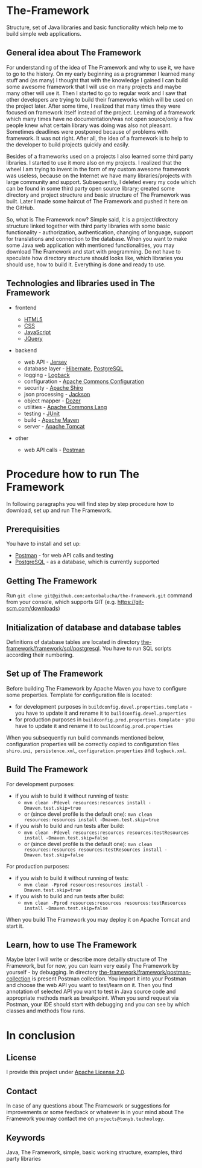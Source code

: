 # The-Framework

Structure, set of Java libraries and basic functionality which help me to build simple web applications.

## General idea about The Framework

For understanding of the idea of The Framework and why to use it, we have to go to the history. 
On my early beginning as a programmer I learned many stuff and (as many) I thought that with the knowledge I gained I can build some awesome framework that I will use on many projects and maybe many other will use it. Then I started to go to regular work and I saw that other developers are trying to build their frameworks which will be used on the project later. After some time, I realized that many times they were focused on framework itself instead of the project. Learning of a framework which many times have no documentation/was not open source/only a few people knew what certain library was doing was also not pleasant. Sometimes deadlines were postponed because of problems with framework. It was not right. After all, the idea of a framework is to help to the developer to build projects quickly and easily. 

Besides of a frameworks used on a projects I also learned some third party libraries. I started to use it more also on my projects. I realized that the wheel I am trying to invent in the form of my custom awesome framework was useless, because on the Internet we have many libraries/projects with large community and support. Subsequently, I deleted every my code which can be found in some third party open source library; created some directory and project structure and basic structure of The Framework was built. Later I made some haircut of The Framework and pushed it here on the GitHub. 

So, what is The Framework now? Simple said, it is a project/directory structure linked together with third party libraries with some basic functionality - authorization, authentication, changing of language, support for translations and connection to the database. When you want to make some Java web application with mentioned functionalities, you may download The Framework and start with programming. Do not have to speculate how directory structure should looks like, which libraries you should use, how to build it. Everything is done and ready to use.

## Technologies and libraries used in The Framework

* frontend
    * [HTML5](https://www.w3schools.com/html/)
    * [CSS](https://www.w3schools.com/css/)
    * [JavaScript](https://www.w3schools.com/js/)
    * [JQuery](https://jquery.com/)

* backend
    * web API - [Jersey](https://jersey.java.net/)
    * database layer - [Hibernate](http://hibernate.org/), [PostgreSQL](https://www.postgresql.org/)
    * logging - [Logback](https://logback.qos.ch/)
    * configuration - [Apache Commons Configuration](https://commons.apache.org/proper/commons-configuration/)
    * security - [Apache Shiro](https://shiro.apache.org/)
    * json processing - [Jackson](https://github.com/FasterXML/jackson)
    * object mapper - [Dozer](http://dozer.sourceforge.net/)
    * utilities - [Apache Commons Lang](https://commons.apache.org/proper/commons-lang/)
    * testing - [JUnit](http://junit.org)
    * build - [Apache Maven](https://maven.apache.org/)
    * server - [Apache Tomcat](https://tomcat.apache.org/)

* other
    * web API calls - [Postman](https://www.getpostman.com/)

# Procedure how to run The Framework	

In following paragraphs you will find step by step procedure how to download, set up and run The Framework. 

## Prerequisities

You have to install and set up:
* [Postman](https://www.getpostman.com/) - for web API calls and testing
* [PostgreSQL](https://www.postgresql.org/) - as a database, which is currently supported
	
## Getting The Framework

Run ```git clone git@github.com:antonbalucha/the-framework.git``` command from your console, which supports GIT (e.g. https://git-scm.com/downloads)

## Initialization of database and database tables

Definitions of database tables are located in directory [the-framework/framework/sql/postgresql](https://github.com/antonbalucha/the-framework/tree/master/framework/sql/postgresql). You have to run SQL scripts according their numbering. 

## Set up of The Framework

Before building The Framework by Apache Maven you have to configure some properties. Template for configuration file is located:
* for development purposes in ```buildconfig.devel.properties.template``` - you have to update it and rename it to ```buildconfig.devel.properties```
* for production purposes in ```buildconfig.prod.properties.template``` - you have to update it and rename it to ```buildconfig.prod.properties```

When you subsequently run build commands mentioned below, configuration properties will be correctly copied to configuration files  ```shiro.ini```,``` persistence.xml```, ```configuration.properties``` and ```logback.xml```.

## Build The Framework

For development purposes:
* if you wish to build it without running of tests:
   * ```mvn clean -Pdevel resources:resources install -Dmaven.test.skip=true``` 
   * or (since devel profile is the default one):  ```mvn clean resources:resources install -Dmaven.test.skip=true```
* if you wish to build and run tests after build:
   * ```mvn clean -Pdevel resources:resources resources:testResources install -Dmaven.test.skip=false```
   * or (since devel profile is the default one): ```mvn clean resources:resources resources:testResources install -Dmaven.test.skip=false```

For production purposes:
* if you wish to build it without running of tests:
   * ```mvn clean -Pprod resources:resources install -Dmaven.test.skip=true```
* if you wish to build and run tests after build:
   * ```mvn clean -Pprod resources:resources resources:testResources install -Dmaven.test.skip=false```

When you build The Framework you may deploy it on Apache Tomcat and start it.   
   
## Learn, how to use The Framework

Maybe later I will write or describe more detailly structure of The Framework, but for now, you can learn very easily The Framework by yourself - by debugging. In directory [the-framework/framework/postman-collection](https://github.com/antonbalucha/the-framework/tree/master/framework/postman-collection) is present Postman collection. You import it into your Postman and choose the web API you want to test/learn on it. Then you find annotation of selected API you want to test in Java source code and appropriate methods mark as breakpoint. When you send request via Postman, your IDE should start with debugging and you can see by which classes and methods flow runs. 

# In conclusion
   
## License

I provide this project under [Apache License 2.0](https://github.com/antonbalucha/the-framework/blob/master/LICENSE).
   
## Contact

In case of any questions about The Framework or suggestions for improvements or some feedback or whatever is in your mind about The Framework you may contact me on ```projects@tonyb.technology```.

## Keywords

Java, The Framework, simple, basic working structure, examples, third party libraries
